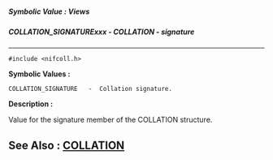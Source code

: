 ##### Symbolic Value : Views
##### COLLATION_SIGNATURExxx - COLLATION - signature
---
```
#include <nifcoll.h>
```

**Symbolic Values :**

	COLLATION_SIGNATURE	  -  Collation signature.


**Description :**

Value for the signature member of the COLLATION structure.


**See Also :**
[COLLATION](/domino-c-api-docs/reference/Data/COLLATION)
---
